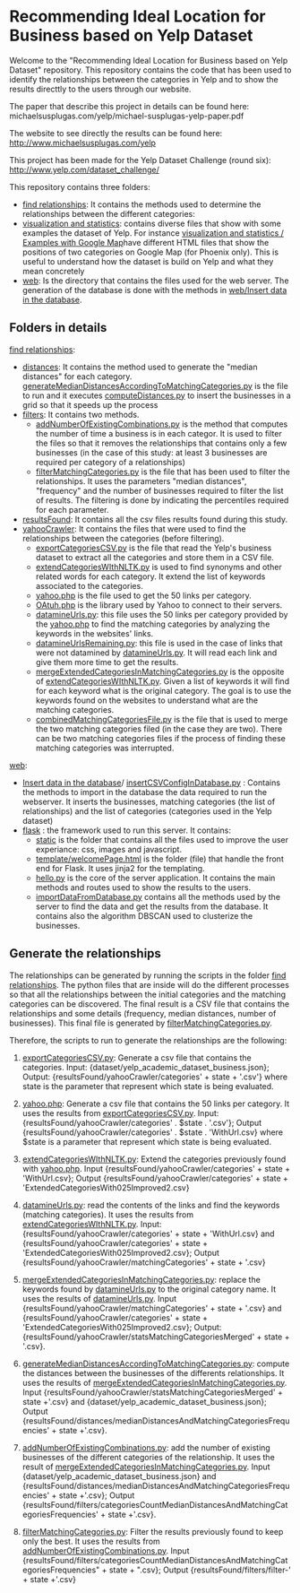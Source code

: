 # Recommending Ideal Location for Business based on Yelp Dataset

Welcome to the "Recommending Ideal Location for Business based on Yelp Dataset" repository. This repository contains the code that has been used to identify the relationships between the categories in Yelp and to show the results directtly to the users through our website.

The paper that describe this project in details can be found here: michaelsusplugas.com/yelp/michael-susplugas-yelp-paper.pdf

The website to see directly the results can be found here:
http://www.michaelsusplugas.com/yelp

This project has been made for the Yelp Dataset Challenge (round six): http://www.yelp.com/dataset_challenge/

This repository contains three folders:
* [find relationships](find%20relationships): It contains the methods used to determine the relationships between the different categories:
* [visualization and statistics](visualization%20and%20statistics): contains diverse files that show with some examples the dataset of Yelp. For instance [visualization and statistics / Examples with Google Map](visualization%20and%20statistics/Examples%20with%20Google%20Map)have different HTML files that show the positions of two categories on Google Map (for Phoenix only). This is useful to understand how the dataset is build on Yelp and what they mean concretely
* [web](web): Is the directory that contains the files used for the web server. The generation of the database is done with the methods in [web/Insert data in the database](web/Insert%20data%20in%20the%20database).

Folders in details
------------------

[find relationships](find%20relationships):
* [distances](find%20relationships/distances): It contains the method used to generate the "median distances" for each category. [generateMedianDistancesAccordingToMatchingCategories.py](find%20relationships/distances/generateMedianDistancesAccordingToMatchingCategories.py) is the file to run and it executes [computeDistances.py](find%20relationships/distances/computeDistances.py) to insert the businesses in a grid so that it speeds up the process
* [filters](find%20relationships/filters): It contains two methods.   
  + [addNumberOfExistingCombinations.py](find%20relationships/filters/addNumberOfExistingCombinations.py) is the method that computes the number of time a business is in each categor. It is used to filter the files so that it removes the relationships that contains only a few businesses (in the case of this study: at least 3 businesses are required per category of a relationships)
  + [filterMatchingCategories.py](find%20relationships/filters/filterMatchingCategories.py) is the file that has been used to filter the relationships. It uses the parameters "median distances", "frequency" and the number of businesses required to filter the list of results. The filtering is done by indicating the percentiles required for each parameter.
* [resultsFound](find%20relationships/resultsFound): It contains all the csv files results found during this study.
* [yahooCrawler](find%20relationships/yahooCrawler): It contains the files that were used to find the relationships between the categories (before filtering).
  + [exportCategoriesCSV.py](find%20relationships/yahooCrawler/exportCategoriesCSV.py) is the file that read the Yelp's business dataset to extract all the categories and store them in a CSV file.
  + [extendCategoriesWIthNLTK.py](find%20relationships/yahooCrawler/extendCategoriesWIthNLTK.py) is used to find synonyms and other related words for each category. It extend the list of keywords associated to the categories.
  + [yahoo.php](find%20relationships/yahooCrawler/yahoo.php) is the file used to get the 50 links per category.
  + [OAtuh.php](find%20relationships/yahooCrawler/OAuth.php) is the library used by Yahoo to connect to their servers.
  + [datamineUrls.py](find%20relationships/yahooCrawler/datamineUrls.py): this file uses the 50 links per category provided by the [yahoo.php](find%20relationships/yahooCrawler/yahoo.php) to find the matching categories by analyzing the keywords in the websites' links.
  + [datamineUrlsRemaining.py](find%20relationships/yahooCrawler/datamineUrlsRemaining.py): this file is used in the case of links that were not datamined by [datamineUrls.py](find%20relationships/yahooCrawler/datamineUrls.py). It will read each link and give them more time to get the results.
  + [mergeExtendedCategoriesInMatchingCategories.py](find%20relationships/yahooCrawler/mergeExtendedCategoriesInMatchingCategories.py) is the opposite of [extendCategoriesWIthNLTK.py](find%20relationships/yahooCrawler/extendCategoriesWIthNLTK.py). Given a list of keywords it will find for each keyword what is the original category. The goal is to use the keywords found on the websites to understand what are the matching categories.
  + [combinedMatchingCategoriesFile.py](find%20relationships/yahooCrawler/combinedMatchingCategoriesFile.py) is the file that is used to merge the two matching categories filed (in the case they are two). There can be two matching categories files if the process of finding these matching categories was interrupted.

[web](web):
* [Insert data in the database](web/Insert%20data%20in%20the%20database)/ [insertCSVConfigInDatabase.py](web/Insert%20data%20in%20the%20database/insertCSVConfigInDatabase.py) : Contains the methods to import in the database the data required to run the webserver. It inserts the businesses, matching categories (the list of relationships) and the list of categories (categories used in the Yelp dataset)
* [flask](web/flask) : the framework used to run this server. It contains:
  + [static](web/flask/static) is the folder that contains all the files used to improve the user experiance: css, images and javascript.
  + [template/welcomePage.html](flask/templates/welcomePage.html) is the folder (file) that handle the front end for Flask. It uses jinja2 for the templating.
  + [hello.py](web/flask/hello.py) is the core of the server application. It contains the main methods and routes used to show the results to the users.
  + [importDataFromDatabase.py](web/flask/importDataFromDatabase.py) contains all the methods used by the server to find the data and get the results from the database. It contains also the algorithm DBSCAN used to clusterize the businesses.
  
Generate the relationships
------------------
The relationships can be generated by running the scripts in the folder [find relationships](find%20relationships). The python files that are inside will do the different processes so that all the relationships between the initial categories and the matching categories can be discovered. The final result is a CSV file that contains the relationships and some details (frequency, median distances, number of businesses). This final file is generated by [filterMatchingCategories.py](find%20relationships/filters/filterMatchingCategories.py).

Therefore, the scripts to run to generate the relationships are the following:
1. [exportCategoriesCSV.py](find%20relationships/yahooCrawler/exportCategoriesCSV.py): Generate a csv file that contains the categories. Input: {dataset/yelp_academic_dataset_business.json}; Output: {resultsFound/yahooCrawler/categories' + state + '.csv'} where state is the parameter that represent which state is being evaluated.

2. [yahoo.php](find%20relationships/yahooCrawler/yahoo.php): Generate a csv file that contains the 50 links per category. It uses the results from [exportCategoriesCSV.py](find%20relationships/yahooCrawler/exportCategoriesCSV.py). Input: {resultsFound/yahooCrawler/categories' . $state . '.csv'}; Output {resultsFound/yahooCrawler/categories' . $state . 'WithUrl.csv} where $state is a parameter that represent which state is being evaluated.
3. [extendCategoriesWIthNLTK.py](find%20relationships/yahooCrawler/extendCategoriesWIthNLTK.py): Extend the categories previously found with [yahoo.php](find%20relationships/yahooCrawler/yahoo.php). Input {resultsFound/yahooCrawler/categories' + state + 'WithUrl.csv}; Output {resultsFound/yahooCrawler/categories' + state + 'ExtendedCategoriesWith025Improved2.csv}
4. [datamineUrls.py](find%20relationships/yahooCrawler/datamineUrls.py): read the contents of the links and find the keywords (matching categories). It uses the results from [extendCategoriesWIthNLTK.py](find%20relationships/yahooCrawler/extendCategoriesWIthNLTK.py). Input: {resultsFound/yahooCrawler/categories' + state + 'WithUrl.csv} and {resultsFound/yahooCrawler/categories' + state + 'ExtendedCategoriesWith025Improved2.csv}; Output {resultsFound/yahooCrawler/matchingCategories' + state + '.csv}
5. [mergeExtendedCategoriesInMatchingCategories.py](find%20relationships/yahooCrawler/mergeExtendedCategoriesInMatchingCategories.py): replace the keywords found by [datamineUrls.py](find%20relationships/yahooCrawler/datamineUrls.py) to the original category name. It uses the results of [datamineUrls.py](find%20relationships/yahooCrawler/datamineUrls.py). Input {resultsFound/yahooCrawler/matchingCategories' + state +  '.csv} and {resultsFound/yahooCrawler/categories' + state +  'ExtendedCategoriesWith025Improved2.csv}; Output: {resultsFound/yahooCrawler/statsMatchingCategoriesMerged' + state +  '.csv}.
6. [generateMedianDistancesAccordingToMatchingCategories.py](find%20relationships/distances/generateMedianDistancesAccordingToMatchingCategories.py): compute the distances between the businesses of the differents relationships. It uses the results of  [mergeExtendedCategoriesInMatchingCategories.py](find%20relationships/yahooCrawler/mergeExtendedCategoriesInMatchingCategories.py). Input {resultsFound/yahooCrawler/statsMatchingCategoriesMerged' + state +'.csv} and {dataset/yelp_academic_dataset_business.json}; Output {resultsFound/distances/medianDistancesAndMatchingCategoriesFrequencies' + state +'.csv}.
7. [addNumberOfExistingCombinations.py](find%20relationships/filters/addNumberOfExistingCombinations.py): add the number of existing businesses of the different categories of the relationship. It uses the result of [mergeExtendedCategoriesInMatchingCategories.py](find%20relationships/yahooCrawler/mergeExtendedCategoriesInMatchingCategories.py). Input {dataset/yelp_academic_dataset_business.json} and {resultsFound/distances/medianDistancesAndMatchingCategoriesFrequencies' + state +'.csv}; Output {resultsFound/filters/categoriesCountMedianDistancesAndMatchingCategoriesFrequencies' + state +'.csv}.
8. [filterMatchingCategories.py](find%20relationships/filters/filterMatchingCategories.py): Filter the results previously found to keep only the best. It uses the results from [addNumberOfExistingCombinations.py](find%20relationships/filters/addNumberOfExistingCombinations.py). Input {resultsFound/filters/categoriesCountMedianDistancesAndMatchingCategoriesFrequencies" + state + ".csv}; Output {resultsFound/filters/filter-' + state +'.csv}
